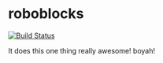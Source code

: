 # roboblocks

[![Build Status](https://secure.travis-ci.org/alex/roboblocks.png?branch=master)](http://travis-ci.org/alex/roboblocks)

It does this one thing really awesome! boyah!
